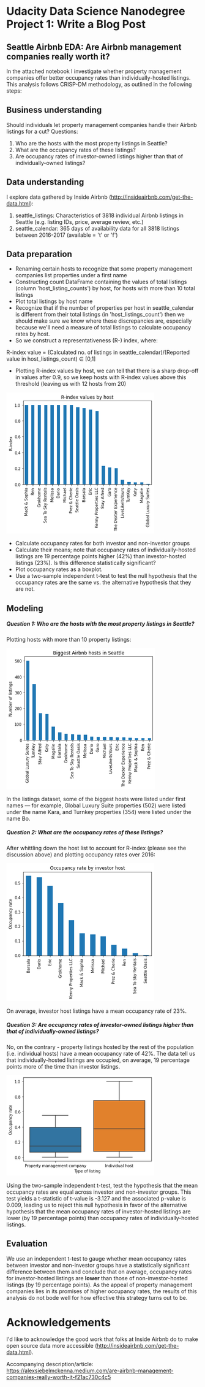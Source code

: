 # Udacity Data Science Nanodegree Project 1: Write a Blog Post

<h2>Seattle Airbnb EDA: Are Airbnb management companies really worth it?</h2>

In the attached notebook I investigate whether property management companies offer better occupancy rates than individually-hosted listings. This analysis follows CRISP-DM methodology, as outlined in the following steps:

<h2>Business understanding</h2>

Should individuals let property management companies handle their Airbnb listings for a cut?
Questions:
1. Who are the hosts with the most property listings in Seattle?
2. What are the occupancy rates of these listings?
3. Are occupancy rates of investor-owned listings higher than that of individually-owned listings?

<h2>Data understanding</h2>

I explore data gathered by Inside Airbnb (http://insideairbnb.com/get-the-data.html):

1. seattle_listings: Characteristics of 3818 individual Airbnb listings in Seattle (e.g. listing IDs, price, average review, etc.)
2. seattle_calendar: 365 days of availability data for all 3818 listings between 2016-2017 (available = 't' or 'f')

<h2>Data preparation</h2>

- Renaming certain hosts to recognize that some property management companies list properties under a first name
- Constructing count DataFrame containing the values of total listings (column 'host_listing_counts') by host, for hosts with more than 10 total listings
- Plot total listings by host name
- Recognize that if the number of properties per host in seattle_calendar is different from their total listings (in 'host_listings_count') then we should make sure we know where these discrepancies are, especially because we'll need a measure of total listings to calculate occupancy rates by host.
- So we construct a representativeness (R-) index, where:

R-index value = (Calculated no. of listings in seattle_calendar)/(Reported value in host_listings_count)  ∈  [0,1]

- Plotting R-index values by host, we can tell that there is a sharp drop-off in values after 0.9, so we keep hosts with R-index values above this threshold (leaving us with 12 hosts from 20)

![R-index](https://github.com/alexsiebelmckenna/seattleairbnbEDA/blob/main/r-index.png)

- Calculate occupancy rates for both investor and non-investor groups
- Calculate their means; note that occupancy rates of individually-hosted listings are 19 percentage points higher (42%) than investor-hosted listings (23%). Is this difference statistically significant?
- Plot occupancy rates as a boxplot.
- Use a two-sample independent t-test to test the null hypothesis that the occupancy rates are the same vs. the alternative hypothesis that they are not.

<h2>Modeling</h2>

<h5>Question 1: Who are the hosts with the most property listings in Seattle?</h5>

Plotting hosts with more than 10 property listings:

![Number of hosts](https://github.com/alexsiebelmckenna/seattleairbnbEDA/blob/main/numberofhosts.png)

In the listings dataset, some of the biggest hosts were listed under first names — for example, Global Luxury Suite properties (502) were listed under the name Kara, and Turnkey properties (354) were listed under the name Bo. 

<h5>Question 2: What are the occupancy rates of these listings? </h5>

After whittling down the host list to account for R-index (please see the discussion above) and plotting occupancy rates over 2016:

![Occupancy rates](https://github.com/alexsiebelmckenna/seattleairbnbEDA/blob/main/occupancyrate_by_host.png)

On average, investor host listings have a mean occupancy rate of 23%. 

<h5>Question 3:  Are occupancy rates of investor-owned listings higher than that of individually-owned listings?</h5>

No, on the contrary - property listings hosted by the rest of the population (i.e. individual hosts) have a mean occupancy rate of 42%. The data tell us that individually-hosted listings are occupied, on average, 19 percentage points more of the time than investor listings.

![Boxplot](https://github.com/alexsiebelmckenna/seattleairbnbEDA/blob/main/boxplot.png)

Using the two-sample independent t-test, test the hypothesis that the mean occupancy rates are equal across investor and non-investor groups. This test yields a t-statistic of t-value is -3.127 and the associated p-value is 0.009, leading us to reject this null hypothesis in favor of the alternative hypothesis that the mean occupancy rates of investor-hosted listings are lower (by 19 percentage points) than occupancy rates of individually-hosted listings.

<h2>Evaluation</h2> 

We use an independent t-test to gauge whether mean occupancy rates between investor and non-investor groups have a statistically significant difference between them and conclude that on average, occupancy rates for investor-hosted listings are **lower** than those of non-investor-hosted listings (by 19 percentage points). As the appeal of property management companies lies in its promises of higher occupancy rates, the results of this analysis do not bode well for how effective this strategy turns out to be.

# Acknowledgements

I'd like to acknowledge the good work that folks at Inside Airbnb do to make open source data more accessible (http://insideairbnb.com/get-the-data.html).

Accompanying description/article: https://alexsiebelmckenna.medium.com/are-airbnb-management-companies-really-worth-it-f21ac730c4c5
